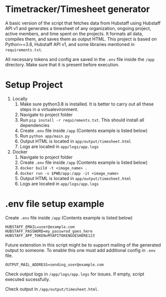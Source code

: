 # Timetracker/Timesheet generator

A basic version of the script that fetches data from Hubstaff using Hubstaff API v1 and generates a timesheet of any organization, ongoing project, active members, and time spent on the projects. It formats all data, compiles them, and saves them as output HTML. This project is based on Python==3.8, Hubstaff API v1, and some libraries mentioned in ```requirements.txt```.

All necessary tokens and config are saved in the ```.env``` file inside the ```/app``` directory. Make sure that it is present before execution.

# Setup Project
1. Locally
    1. Make sure python3.8 is installed. It is better to carry out all these steps in a virtualevironment.
    2. Navigate to project folder
    3. Run ```pip install -r requirements.txt```. This should install all dependencies
    4. Create ```.env``` file inside ```/app``` (Contents example is listed below)
    5. Run ```python app/main.py```
    6. Output HTML is located in ```app/output/timesheet.html```
    7. Logs are located in ```app/logs/app.logs```
2. Docker
    1. Navigate to project folder
    2. Create ```.env``` file inside ```/app``` (Contents example is listed below)
    3. ```docker build -t <image_name> .```
    4. ```docker run -v $PWD/app:/app -it <image_name>```
    5. Output HTML is located in ```app/output/timesheet.html```
    6. Logs are located in ```app/logs/app.logs```

# .env file setup example
Create ```.env``` file inside ```/app``` (Contents example is listed below)
```
HUBSTAFF_EMAIL=user@example.com
HUBSTAFF_PASSWORD=my_passwrod_goes_here
HUBSTAFF_APP_TOKEN=MYAPITOKENGOESHERE123
```

Future extenstion in this script might be to support mailing of the generated output to someone. To enable this one must add additional config in ```.env``` file.
```
OUTPUT_MAIL_ADDRESS=sending_user@example.com
```

Check output logs in ```/app/logs/app.logs``` for issues. If empty, script executed sucessfully.

Check output in ```/app/output/timesheet.html```.
